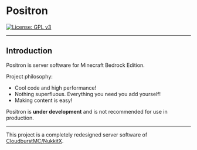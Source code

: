 # Positron

[![License: GPL v3](https://img.shields.io/badge/License-GPL%20v3-blue.svg)](LICENSE)

---

Introduction
-------------

Positron is server software for Minecraft Bedrock Edition. 

Project philosophy:
- Cool code and high performance!
- Nothing superfluous. Everything you need you add yourself!
- Making content is easy!

Positron is **under development** and is not recommended for use in production.

---

This project is a completely redesigned server software of [CloudburstMC/NukkitX](https://github.com/CloudburstMC/Nukkit).